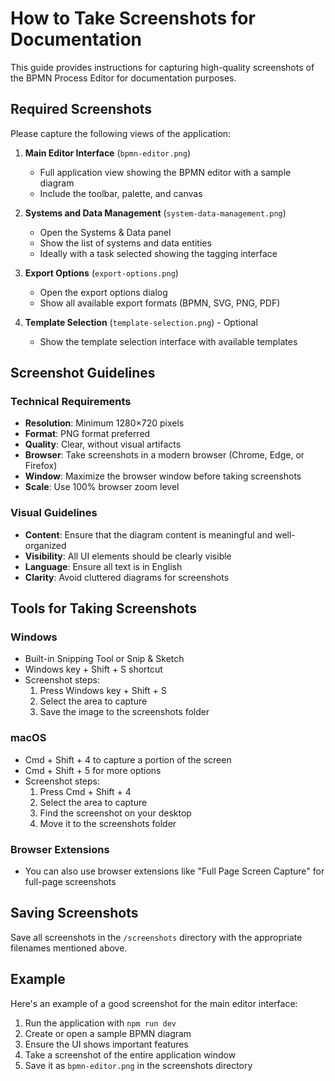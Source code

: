 # How to Take Screenshots for Documentation

This guide provides instructions for capturing high-quality screenshots of the BPMN Process Editor for documentation purposes.

## Required Screenshots

Please capture the following views of the application:

1. **Main Editor Interface** (`bpmn-editor.png`)
   - Full application view showing the BPMN editor with a sample diagram
   - Include the toolbar, palette, and canvas

2. **Systems and Data Management** (`system-data-management.png`) 
   - Open the Systems & Data panel
   - Show the list of systems and data entities
   - Ideally with a task selected showing the tagging interface

3. **Export Options** (`export-options.png`)
   - Open the export options dialog
   - Show all available export formats (BPMN, SVG, PNG, PDF)

4. **Template Selection** (`template-selection.png`) - Optional
   - Show the template selection interface with available templates

## Screenshot Guidelines

### Technical Requirements

- **Resolution**: Minimum 1280×720 pixels
- **Format**: PNG format preferred
- **Quality**: Clear, without visual artifacts
- **Browser**: Take screenshots in a modern browser (Chrome, Edge, or Firefox)
- **Window**: Maximize the browser window before taking screenshots
- **Scale**: Use 100% browser zoom level

### Visual Guidelines

- **Content**: Ensure that the diagram content is meaningful and well-organized
- **Visibility**: All UI elements should be clearly visible
- **Language**: Ensure all text is in English
- **Clarity**: Avoid cluttered diagrams for screenshots

## Tools for Taking Screenshots

### Windows
- Built-in Snipping Tool or Snip & Sketch
- Windows key + Shift + S shortcut
- Screenshot steps:
  1. Press Windows key + Shift + S
  2. Select the area to capture
  3. Save the image to the screenshots folder

### macOS
- Cmd + Shift + 4 to capture a portion of the screen
- Cmd + Shift + 5 for more options
- Screenshot steps:
  1. Press Cmd + Shift + 4
  2. Select the area to capture
  3. Find the screenshot on your desktop
  4. Move it to the screenshots folder

### Browser Extensions
- You can also use browser extensions like "Full Page Screen Capture" for full-page screenshots

## Saving Screenshots

Save all screenshots in the `/screenshots` directory with the appropriate filenames mentioned above.

## Example

Here's an example of a good screenshot for the main editor interface:

1. Run the application with `npm run dev`
2. Create or open a sample BPMN diagram
3. Ensure the UI shows important features
4. Take a screenshot of the entire application window
5. Save it as `bpmn-editor.png` in the screenshots directory
